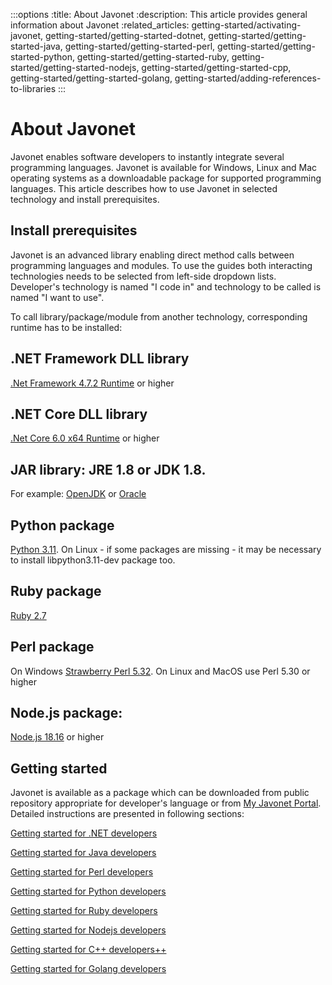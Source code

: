 :::options
:title: About Javonet
:description: This article provides general information about Javonet
:related_articles: getting-started/activating-javonet, getting-started/getting-started-dotnet, getting-started/getting-started-java, getting-started/getting-started-perl, getting-started/getting-started-python, getting-started/getting-started-ruby, getting-started/getting-started-nodejs, getting-started/getting-started-cpp, getting-started/getting-started-golang, getting-started/adding-references-to-libraries
:::

# About Javonet  
      
Javonet enables software developers to instantly integrate several programming languages. Javonet is available for Windows, Linux and Mac operating systems as a downloadable package for supported programming languages. This article describes how to use Javonet in selected technology and install prerequisites.   
  
## Install prerequisites  
  
Javonet is an advanced library enabling direct method calls between programming languages and modules. To use the guides both interacting technologies needs to be selected from left-side dropdown lists. Developer's technology is named "I code in" and technology to be called is named "I want to use". 
  
To call library/package/module from another technology, corresponding runtime has to be installed:  
  
## .NET Framework DLL library
[.Net Framework 4.7.2 Runtime](https://dotnet.microsoft.com/en-us/download/dotnet-framework/net472) or higher  

## .NET Core DLL library
[.Net Core 6.0 x64 Runtime](https://dotnet.microsoft.com/en-us/download/dotnet/6.0) or higher  
 
## JAR library: JRE 1.8 or JDK 1.8. 
For example: [OpenJDK](https://www.openlogic.com/openjdk-downloads?field_java_parent_version_target_id=416&field_operating_system_target_id=All&field_architecture_target_id=391&field_java_package_target_id=All) or [Oracle](https://www.oracle.com/pl/java/technologies/javase/javase8u211-later-archive-downloads.html)

## Python package
[Python 3.11](https://www.python.org/downloads/release/python-3113/). On Linux - if some packages are missing - it may be necessary to install libpython3.11-dev package too.

## Ruby package
[Ruby 2.7](https://rubyinstaller.org/downloads/) 

## Perl package
On Windows [Strawberry Perl 5.32](https://strawberryperl.com/download/5.32.1.1/strawberry-perl-5.32.1.1-64bit.msi). On Linux and MacOS use Perl 5.30 or higher

## Node.js package: 
[Node.js 18.16](https://nodejs.org/dist/latest-v18.x/) or higher
  

## Getting started  
  
Javonet is available as a package which can be downloaded from public repository appropriate for developer's language or from [My Javonet Portal](https://my.javonet.com). Detailed instructions are presented in following sections:  
  
[Getting started for .NET developers](https://www.javonet.com/guides/v2/getting-started/getting-started-dotnet)  

  
[Getting started for Java developers](https://www.javonet.com/guides/v2/getting-started/getting-started-java)  

  
[Getting started for Perl developers](https://www.javonet.com/guides/v2/getting-started/getting-started-perl)  

  
[Getting started for Python developers](https://www.javonet.com/guides/v2/getting-started/getting-started-python)  

  
[Getting started for Ruby developers](https://www.javonet.com/guides/v2/getting-started/getting-started-ruby)  

  
[Getting started for Nodejs developers](https://www.javonet.com/guides/v2/getting-started/getting-started-nodejs)  

  
[Getting started for C++ developers++](https://www.javonet.com/guides/v2/getting-started/getting-started-cpp)  

  
[Getting started for Golang developers](https://www.javonet.com/guides/v2/getting-started/getting-started-golang)    
  
